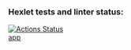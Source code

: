 ### Hexlet tests and linter status:
[![Actions Status](https://github.com/LimonJuice322/js-express-developer-project-6/workflows/hexlet-check/badge.svg)](https://github.com/LimonJuice322/js-express-developer-project-6/actions)<br>
[app](https://js-express-developer-project-6-production-c335.up.railway.app)
